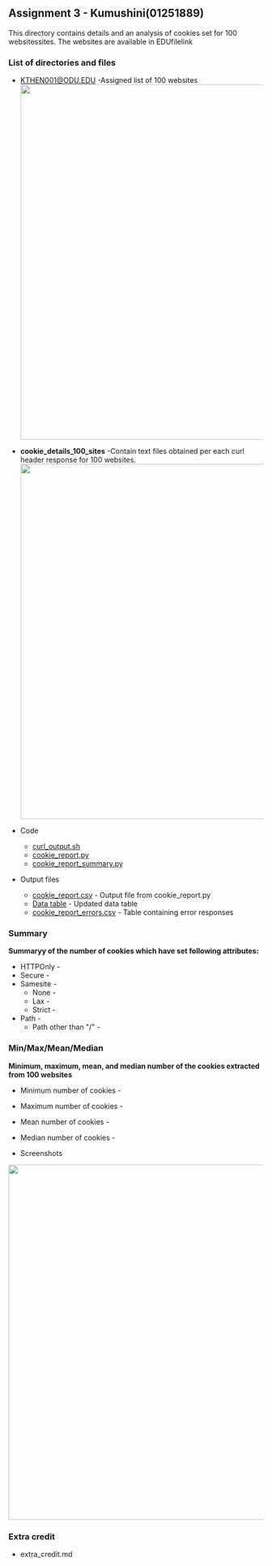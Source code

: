 ## Assignment 3 - Kumushini(01251889)

This directory contains details and an analysis of cookies set for 100 websitessites.
The websites are available in EDUfilelink

### List of directories and files

  *  [KTHEN001@ODU.EDU](KTHEN001@ODU.EDU)
    -Assigned list of 100 websites
  <kbd><img src="Screenshots/Screenshot_of_home_page.png" width="700" ></kbd>

  * **cookie_details_100_sites**
    -Contain text files obtained per each curl header response for 100 websites.
  <kbd><img src="Screenshots/Screenshot_of_home_page.png" width="700" ></kbd>

* Code
  * [curl_output.sh](curl_output.sh)
  * [cookie_report.py](cookie_report.py)
  * [cookie_report_summary.py](cookie_report_summary.py)

* Output files

  * [cookie_report.csv](cookie_report.csv) - Output file from cookie_report.py
  * [Data table](cookie_report_updated.csv) - Updated data table
  * [cookie_report_errors.csv](cookie_report_errors.csv) - Table containing error responses

### Summary
**Summaryy of the number of cookies which have set following attributes:**
* HTTPOnly -
* Secure -
* Samesite -
  * None -
  * Lax -
  * Strict -
* Path -
  * Path other than "/" -

### Min/Max/Mean/Median
**Minimum, maximum, mean, and median number of the cookies extracted from 100 websites**
  * Minimum number of cookies -
  * Maximum number of cookies -
  * Mean number of cookies -
  * Median number of cookies -

* Screenshots 

<kbd><img src="Screenshots/Screenshot_of_home_page.png" width="700" ></kbd>

### Extra credit
* extra_credit.md

  









  
